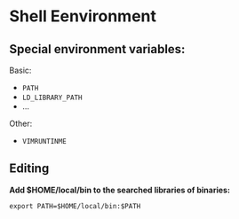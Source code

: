 # Shell Eenvironment


## Special environment variables:

Basic:
- `PATH`
- `LD_LIBRARY_PATH`
- ...

Other:
- `VIMRUNTINME`


## Editing

**Add $HOME/local/bin to the searched libraries of binaries:**

~~~
export PATH=$HOME/local/bin:$PATH
~~~
